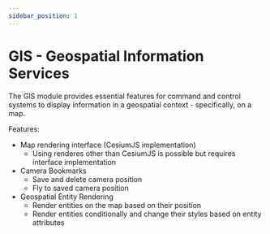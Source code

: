 ```yaml
---
sidebar_position: 1
---
```


# GIS - Geospatial Information Services

The GIS module provides essential features for command and control systems to display information in a geospatial
context - specifically, on a map.

Features:

- Map rendering interface (CesiumJS implementation)
    - Using renderes other than CesiumJS is possible but requires interface implementation
- Camera Bookmarks
    - Save and delete camera position
    - Fly to saved camera position
- Geospatial Entity Rendering
    - Render entities on the map based on their position
    - Render entities conditionally and change their styles based on entity attributes